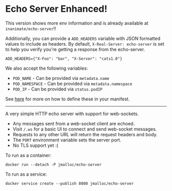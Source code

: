 # Echo Server Enhanced!

This version shows more env information and is already available
at `inanimate/echo-server`!!

Additionally, you can provide a `ADD_HEADERS` variable with JSON formatted
values to include as headers. By default, `X-Real-Server: echo-server` is
set to help you verify you're getting a response from the echo-server.

```
ADD_HEADERS={"X-Foo": "bar", "X-Server": "cats1.0"}
```

We also accept the following variables:

* `POD_NAME` - Can be provided via `metadata.name`
* `POD_NAMESPACE` - Can be provided via `metadata.namespace`
* `POD_IP` - Can be provided via `status.podIP`

See [here](http://stackoverflow.com/a/34418819) for more on how to define
these in your manifest.

--------------------------------------------------

A very simple HTTP echo server with support for web-sockets.

- Any messages sent from a web-socket client are echoed.
- Visit `/.ws` for a basic UI to connect and send web-socket messages.
- Requests to any other URL will return the request headers and body.
- The `PORT` environment variable sets the server port.
- No TLS support yet :(

To run as a container:

```
docker run --detach -P jmalloc/echo-server
```

To run as a service:

```
docker service create --publish 8080 jmalloc/echo-server
```

